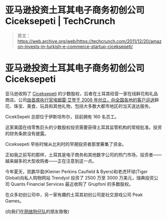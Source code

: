 # 亚马逊投资土耳其电子商务初创公司 Ciceksepeti | TechCrunch

> 原文：<https://web.archive.org/web/https://techcrunch.com/2011/12/20/amazon-invests-in-turkish-e-commerce-startup-ciceksepeti/>

# 亚马逊投资土耳其电子商务初创公司 Ciceksepeti

亚马逊收购了 [Ciceksepeti](https://web.archive.org/web/20230226130414/http://www.crunchbase.com/company/ciceksepeti) 的少数股权，后者在土耳其经营一家在线鲜花和礼品商店。公司[由首席执行官埃姆雷·艾登于 2006 年创立，向全国各地的客户运送](https://web.archive.org/web/20230226130414/http://www.ciceksepeti.com/)鲜花、珠宝、美食、玩具和其他礼物，包括大多数大都市地区的当天送达服务。

CicekSepeti 总部位于伊斯坦布尔，目前拥有 160 名员工。

这家美国在线零售巨头的少数股权投资需要获得土耳其监管机构的常规批准。投资的财务条款没有披露。

Ciceksepeti 早些时候从比利时的早期投资者那里筹集了资金。

正如我之前写的那样，土耳其是电子商务和其他数字公司的热门市场，投资者——越来越多的大型收购者——正在注意到这一点。

今年夏天，凯鹏华盈(Kleiner Perkins Caufield & Byers)和老虎环球(Tiger Global)向私人购物网站 Trendyol 投资了 2500 万至 3000 万美元，瑞典投资公司 Quants Financial Services 最近收购了 Grupfoni 的多数股权。

在众多初创公司中，另一家有趣的土耳其初创公司是社交游戏公司 Peak Games。

(向我们在[网络狗仔队](https://web.archive.org/web/20230226130414/http://www.webrazzi.com/2011/12/20/ciceksepeti-amazon/)的朋友致敬)